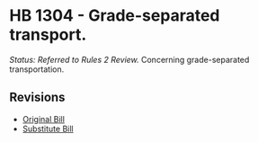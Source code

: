 # HB 1304 - Grade-separated transport.
*Status: Referred to Rules 2 Review.*
Concerning grade-separated transportation.

## Revisions
* [Original Bill](1/)
* [Substitute Bill](S/)